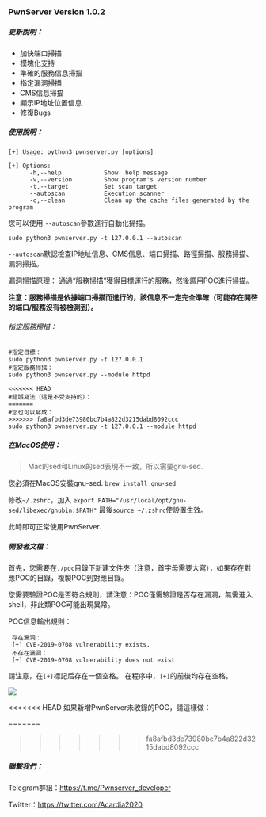 ### PwnServer Version 1.0.2



##### 更新說明：

- 加快端口掃描
- 模塊化支持
- 準確的服務信息掃描
- 指定漏洞掃描
- CMS信息掃描
- 顯示IP地址位置信息
- 修復Bugs



##### 使用說明：

```
[+] Usage: python3 pwnserver.py [options]

[+] Options:
	  -h,--help            Show  help message
	  -v,--version         Show program's version number
	  -t,--target          Set scan target
	  --autoscan           Execution scanner
	  -c,--clean           Clean up the cache files generated by the program
```

您可以使用 `--autoscan`參數進行自動化掃描。

```
sudo python3 pwnserver.py -t 127.0.0.1 --autoscan
```

`--autoscan`默認檢查IP地址信息、CMS信息、端口掃描、路徑掃描、服務掃描、漏洞掃描。

漏洞掃描原理： 通過“服務掃描”獲得目標運行的服務，然後調用POC進行掃描。

**注意：服務掃描是依據端口掃描而進行的，該信息不一定完全準確（可能存在開啓的端口/服務沒有被檢測到）。**



###### 指定服務掃描：

```
#指定目標：
sudo python3 pwnserver.py -t 127.0.0.1
#指定服務掃描：
sudo python3 pwnserver.py --module httpd

<<<<<<< HEAD
#錯誤寫法（這是不受支持的）：
=======
#您也可以寫成：
>>>>>>> fa8afbd3de73980bc7b4a822d3215dabd8092ccc
sudo python3 pwnserver.py -t 127.0.0.1 --module httpd
```



##### 在MacOS使用：

> Mac的sed和Linux的sed表現不一致，所以需要gnu-sed.

您必須在MacOS安裝gnu-sed. `brew install gnu-sed`

修改`~/.zshrc`，加入 `export PATH="/usr/local/opt/gnu-sed/libexec/gnubin:$PATH"` 最後`source ~/.zshrc`使設置生效。

此時即可正常使用PwnServer.



##### 開發者文檔：

首先，您需要在`./poc`目錄下新建文件夾（注意，首字母需要大寫），如果存在對應POC的目錄，複製POC到對應目錄。



您需要驗證POC是否符合規則，請注意：POC僅需驗證是否存在漏洞，無需進入shell，非此類POC可能出現異常。


POC信息輸出規則：

```
 存在漏洞：
 [+] CVE-2019-0708 vulnerability exists.
 不存在漏洞：
 [+] CVE-2019-0708 vulnerability does not exist
```

請注意，在`[+]`標記后存在一個空格。
在程序中，`[+]`的前後均存在空格。

![](https://ftp.bmp.ovh/imgs/2020/12/e254b571d494c839.jpeg)

<<<<<<< HEAD
如果新增PwnServer未收錄的POC，請這樣做：





=======
>>>>>>> fa8afbd3de73980bc7b4a822d3215dabd8092ccc
##### 聯繫我們：

Telegram群組：https://t.me/Pwnserver_developer

Twitter：https://twitter.com/Acardia2020

